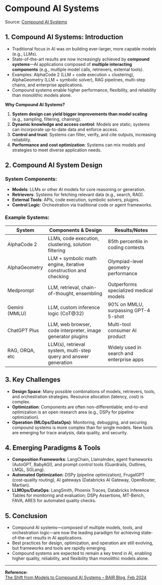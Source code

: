 # Compound AI Systems
Source: [Compound AI Systems](https://bair.berkeley.edu/blog/2024/02/18/compound-ai-systems/)

## 1. Compound AI Systems: Introduction

- Traditional focus in AI was on building ever-larger, more capable models (e.g., LLMs).
- State-of-the-art results are now increasingly achieved by **compound systems**—AI applications composed of **multiple interacting components** (e.g., multiple model calls, retrievers, external tools).
- Examples: AlphaCode 2 (LLM + code execution + clustering), AlphaGeometry (LLM + symbolic solver), RAG pipelines, multi-step chains, and enterprise applications.
- Compound systems enable higher performance, flexibility, and reliability than monolithic models alone.

**Why Compound AI Systems?**
1. **System design can yield bigger improvements than model scaling** (e.g., sampling, filtering, chaining).
2. **Dynamic knowledge and access control**: Models are static; systems can incorporate up-to-date data and enforce access.
3. **Control and trust**: Systems can filter, verify, and cite outputs, increasing reliability.
4. **Performance and cost optimization**: Systems can mix models and strategies to meet diverse application needs.

## 2. Compound AI System Design

### System Components:
- **Models**: LLMs or other AI models for core reasoning or generation.
- **Retrievers**: Systems for fetching relevant data (e.g., search, RAG).
- **External Tools**: APIs, code execution, symbolic solvers, plugins.
- **Control Logic**: Orchestration via traditional code or agent frameworks.

### Example Systems:
| System         | Components & Design                                                                                  | Results/Notes                                      |
|----------------|-----------------------------------------------------------------------------------------------------|----------------------------------------------------|
| AlphaCode 2    | LLMs, code execution, clustering, solution filtering                                                | 85th percentile in coding contests                 |
| AlphaGeometry  | LLM + symbolic math engine, iterative construction and checking                                     | Olympiad-level geometry performance                |
| Medprompt      | LLM, retrieval, chain-of-thought, ensembling                                                        | Outperforms specialized medical models             |
| Gemini (MMLU)  | LLM, custom inference logic (CoT@32)                                                                | 90% on MMLU, surpassing GPT-4 5-shot               |
| ChatGPT Plus   | LLM, web browser, code interpreter, image generator plugins                                         | Multi-tool consumer AI product                     |
| RAG, ORQA, etc | LLM(s), retrieval system, multi-step query and answer generation                                    | Widely used in search and enterprise apps          |

## 3. Key Challenges

- **Design Space**: Many possible combinations of models, retrievers, tools, and orchestration strategies. Resource allocation (latency, cost) is complex.
- **Optimization**: Components are often non-differentiable; end-to-end optimization is an open research area (e.g., DSPy for pipeline optimization).
- **Operation (MLOps/DataOps)**: Monitoring, debugging, and securing compound systems is more complex than for single models. New tools are emerging for trace analysis, data quality, and security.

## 4. Emerging Paradigms & Tools

- **Composition Frameworks**: LangChain, LlamaIndex, agent frameworks (AutoGPT, BabyAGI), and prompt control tools (Guardrails, Outlines, LMQL, SGLang).
- **Automated Optimization**: DSPy (pipeline optimization), FrugalGPT (cost-quality routing), AI gateways (Databricks AI Gateway, OpenRouter, Martian).
- **LLMOps/DataOps**: LangSmith, Phoenix Traces, Databricks Inference Tables for monitoring and evaluation; DSPy Assertions, MT-Bench, FAVA, ARES for automated quality checks.

## 5. Conclusion

- Compound AI systems—composed of multiple models, tools, and orchestration logic—are now the leading paradigm for achieving state-of-the-art results in AI applications.
- Best practices for design, optimization, and operation are still evolving, but frameworks and tools are rapidly emerging.
- Compound systems are expected to remain a key trend in AI, enabling higher quality, reliability, and flexibility than monolithic models alone.

---

**Reference:**  
[The Shift from Models to Compound AI Systems – BAIR Blog, Feb 2024](https://bair.berkeley.edu/blog/2024/02/18/compound-ai-systems/)
